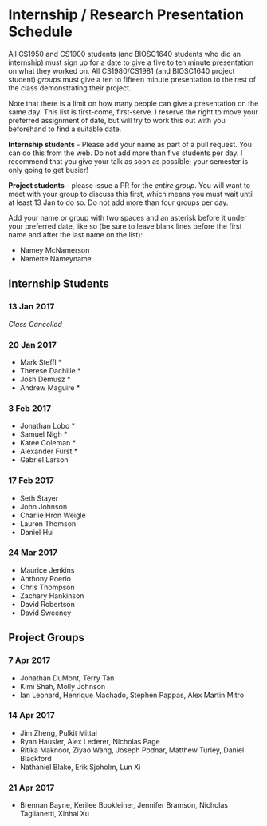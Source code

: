 # Internship / Research Presentation Schedule

All CS1950 and CS1900 students (and BIOSC1640 students who did an internship) must sign up for a date to give a five to ten minute presentation on what they worked on.  All CS1980/CS1981 (and BIOSC1640 project student) _groups_ must give a ten to fifteen minute presentation to the rest of the class demonstrating their project.

Note that there is a limit on how many people can give a presentation on the same day.  This list is first-come, first-serve.  I reserve the right to move your preferred assignment of date, but will try to work this out with you beforehand to find a suitable date.

__Internship students__ - Please add your name as part of a pull request.  You can do this from the web.  Do not add more than five students per day.  I recommend that you give your talk as soon as possible; your semester is only going to get busier!

__Project students__ - please issue a PR for the _entire group_.  You will want to meet with your group to discuss this first, which means you must wait until at least 13 Jan to do so. Do not add more than four groups per day.

Add your name or group with two spaces and an asterisk before it under your preferred date, like so (be sure to leave blank lines before the first name and after the last name on the list):

  * Namey McNamerson
  * Namette Nameyname
  
## Internship Students


### 13 Jan 2017
_Class Cancelled_

### 20 Jan 2017

  * Mark Steffl *
  * Therese Dachille *
  * Josh Demusz *
  * Andrew Maguire *

### 3 Feb 2017

  * Jonathan Lobo *
  * Samuel Nigh *
  * Katee Coleman *
  * Alexander Furst *
  * Gabriel Larson

### 17 Feb 2017

  * Seth Stayer
  * John Johnson
  * Charlie Hron Weigle
  * Lauren Thomson
  * Daniel Hui

### 24 Mar 2017

  * Maurice Jenkins
  * Anthony Poerio
  * Chris Thompson
  * Zachary Hankinson
  * David Robertson
  * David Sweeney
  
## Project Groups




### 7 Apr 2017

  * Jonathan DuMont, Terry Tan
  * Kimi Shah, Molly Johnson 
  * Ian Leonard, Henrique Machado, Stephen Pappas, Alex Martin Mitro

###  14 Apr 2017

  * Jim Zheng, Pulkit Mittal
  * Ryan Hausler, Alex Lederer, Nicholas Page
  * Ritika Maknoor, Ziyao Wang, Joseph Podnar, Matthew Turley, Daniel Blackford
  * Nathaniel Blake, Erik Sjoholm, Lun Xi


### 21 Apr 2017

  * Brennan Bayne, Kerilee Bookleiner, Jennifer Bramson, Nicholas Taglianetti, Xinhai Xu








